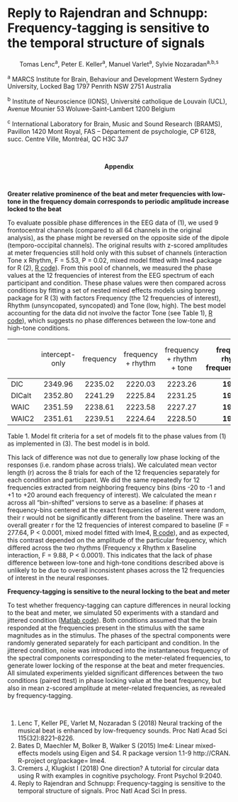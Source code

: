 
# Reply to Rajendran and Schnupp: Frequency-tagging is sensitive to the temporal structure of signals<p align="center">Tomas Lenc<sup>a</sup>, Peter E. Keller<sup>a</sup>, Manuel Varlet<sup>a</sup>, Sylvie Nozaradan<sup>a,b,s</sup></p>
<sup>a</sup> MARCS Institute for Brain, Behaviour and Development Western Sydney University, Locked Bag 1797 Penrith NSW 2751 Australia 
<sup>b</sup> Institute of Neuroscience (IONS), Université catholique de Louvain (UCL), Avenue Mounier 53 Woluwe-Saint-Lambert 1200 Belgium <sup>c</sup> International Laboratory for Brain, Music and Sound Research (BRAMS), Pavillon 1420 Mont Royal, FAS – Département de psychologie, CP 6128, succ. Centre Ville, Montréal, QC H3C 3J7 &nbsp;  __<p align="center">Appendix</p>__

&nbsp;  
<b>Greater relative prominence of the beat and meter frequencies with low-tone in the frequency domain corresponds to periodic amplitude increase locked to the beat</b>
To evaluate possible phase differences in the EEG data of (1), we used 9 frontocentral channels (compared to all 64 channels in the original analysis), as the phase might be reversed on the opposite side of the dipole (temporo-occipital channels). The original results with z-scored amplitudes at meter frequencies still hold only with this subset of channels (interaction Tone x Rhythm, F = 5.53, P = 0.02, mixed model fitted with lme4 package for R (2), [R code](https://github.com/TomasLenc/XPLOWHIGH/blob/master/PNAS_response2Rajendran/amplitude_meterZscore_avgFront.R)). From this pool of channels, we measured the phase values at the 12 frequencies of interest from the EEG spectrum of each participant and condition. These phase values were then compared across conditions by fitting a set of nested mixed effects models using bpnreg package for R (3) with factors Frequency (the 12 frequencies of interest), Rhythm (unsyncopated, syncopated) and Tone (low, high). The best model accounting for the data did not involve the factor Tone (see Table 1), [R code](https://github.com/TomasLenc/XPLOWHIGH/blob/master/PNAS_response2Rajendran/phase_fitNestedModels.R)), which suggests no phase differences between the low-tone and high-tone conditions. 

|       | <span style="font-weight:normal">intercept-only</span> | <span style="font-weight:normal">frequency</span> | <span style="font-weight:normal">frequency + rhythm</span> | <span style="font-weight:normal">frequency + rhythm + tone</span> | frequency + rhythm + frequency:rhythm | <span style="font-weight:normal">frequency + rhythm + frequency:rhythm + frequency:tone</span> | <span style="font-weight:normal">frequency + rhythm + frequency:rhythm + rhythm:tone</span> | <span style="font-weight:normal">full model</span> |
|:------|:--------------:|:---------:|:------------------:|:-------------------------:|:-------------------------------------:|:------------------------------------------------------:|:---------------------------------------------------:|:----------:|
|DIC    |    2349.96     |  2235.02  |      2220.03       |          2223.26          |                **1926.28**                |                        1944.99                         |                       1930.97                       |  1955.79   |
|DICalt |    2352.80     |  2241.29  |      2225.84       |          2231.25          |                **1945.53**                |                        1969.91                         |                       1950.72                       |  2005.86   |
|WAIC   |    2351.59     |  2238.61  |      2223.58       |          2227.27          |                **1934.86**                |                        1956.06                         |                       1940.69                       |  1979.05   |
|WAIC2  |    2351.61     |  2239.51  |      2224.64       |          2228.50          |                **1939.13**                |                        1964.98                         |                       1945.54                       |  1995.33   |

Table 1. Model fit criteria for a set of models fit to the phase values from (1) as implemented in (3). The best model is in bold.


This lack of difference was not due to generally low phase locking of the responses (i.e. random phase across trials). We calculated mean vector length (r) across the 8 trials for each of the 12 frequencies separately for each condition and participant. We did the same repeatedly for 12 frequencies extracted from neighboring frequency bins (bins -20 to -1 and +1 to +20 around each frequency of interest). We calculated the mean r across all “bin-shifted” versions to serve as a baseline: if phases at frequency-bins centered at the exact frequencies of interest were random, their r would not be significantly different from the baseline. There was an overall greater r for the 12 frequencies of interest compared to baseline (F = 277.64, P < 0.0001, mixed model fitted with lme4, [R code](https://github.com/TomasLenc/XPLOWHIGH/blob/master/PNAS_response2Rajendran/phase_meanVectorLength.R)), and as expected, this contrast depended on the amplitude of the particular frequency, which differed across the two rhythms (Frequency x Rhythm x Baseline interaction, F = 9.88, P < 0.0001). This indicates that the lack of phase difference between low-tone and high-tone conditions described above is unlikely to be due to overall inconsistent phases across the 12 frequencies of interest in the neural responses. 
<b>Frequency-tagging is sensitive to the neural locking to the beat and meter</b>
To test whether frequency-tagging can capture differences in neural locking to the beat and meter, we simulated 50 experiments with a standard and jittered condition ([Matlab code](https://github.com/TomasLenc/XPLOWHIGH/blob/master/PNAS_response2Rajendran/meterFreqNoise_simulateExp.m)). Both conditions assumed that the brain responded at the frequencies present in the stimulus with the same magnitudes as in the stimulus. The phases of the spectral components were randomly generated separately for each participant and condition. In the jittered condition, noise was introduced into the instantaneous frequency of the spectral components corresponding to the meter-related frequencies, to generate lower locking of the response at the beat and meter frequencies. All simulated experiments yielded significant differences between the two conditions (paired ttest) in phase locking value at the beat frequency, but also in mean z-scored amplitude at meter-related frequencies, as revealed by frequency-tagging.  1. 	Lenc T, Keller PE, Varlet M, Nozaradan S (2018) Neural tracking of the musical beat is enhanced by low-frequency sounds. Proc Natl Acad Sci 115(32):8221–8226.2. 	Bates D, Maechler M, Bolker B, Walker S (2015) lme4: Linear mixed-effects models using Eigen and S4. R package version 1.1-9 http://CRAN. R-project org/package= lme4.3. 	Cremers J, Klugkist I (2018) One direction? A tutorial for circular data using R with examples in cognitive psychology. Front Psychol 9:2040.4.	Reply to Rajendran and Schnupp: Frequency-tagging is sensitive to the temporal structure of signals. Proc Natl Acad Sci In press.